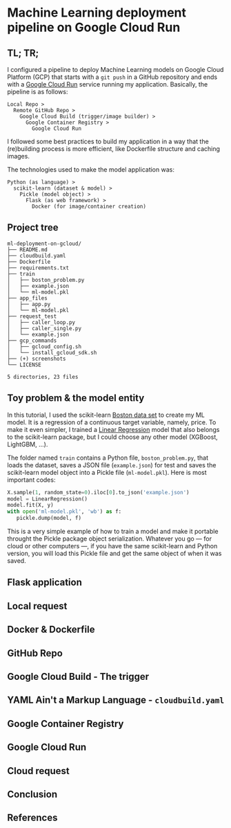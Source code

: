 # Machine Learning deployment pipeline on Google Cloud Run

## TL; TR;

I configured a pipeline to deploy Machine Learning models on Google Cloud
 Platform (GCP) that starts with a `git push` in a GitHub repository and ends
 with a [Google Cloud Run](https://cloud.google.com/run) service running my
 application. Basically, the pipeline is as follows:
```
Local Repo > 
  Remote GitHub Repo >
    Google Cloud Build (trigger/image builder) >
      Google Container Registry > 
        Google Cloud Run
```
I followed some best practices to build my application in a way that the
 (re)building process is more efficient, like Dockerfile structure and caching
 images.
 
The technologies used to make the model application was:
```
Python (as language) >
  scikit-learn (dataset & model) > 
    Pickle (model object) >
      Flask (as web framework) >
        Docker (for image/container creation)
```

## Project tree

```
ml-deployment-on-gcloud/
├── README.md
├── cloudbuild.yaml
├── Dockerfile
├── requirements.txt
├── train
│   ├── boston_problem.py
│   ├── example.json
│   └── ml-model.pkl
├── app_files
│   ├── app.py
│   └── ml-model.pkl
├── request_test
│   ├── caller_loop.py
│   ├── caller_single.py
│   └── example.json
├── gcp_commands
│   ├── gcloud_config.sh
│   └── install_gcloud_sdk.sh
├── (+) screenshots
└── LICENSE

5 directories, 23 files
``` 

## Toy problem & the model entity

In this tutorial, I used the scikit-learn [Boston data set](https://scikit-learn.org/stable/datasets/index.html#boston-house-prices-dataset)
 to create my ML model. It is a regression of a continuous target variable,
 namely, price. To make it even simpler, I trained a [Linear Regression](https://scikit-learn.org/stable/modules/generated/sklearn.linear_model.LinearRegression.html)
 model that also belongs to the scikit-learn package, but I could choose any
 other model (XGBoost, LightGBM, ...).
 
The folder named `train` contains a Python file, `boston_problem.py`, that 
 loads the dataset, saves a JSON file (`example.json`) for test and saves the
 scikit-learn model object into a Pickle file (`ml-model.pkl`). Here is most 
 important codes: 
 ```python
X.sample(1, random_state=0).iloc[0].to_json('example.json')
model = LinearRegression()
model.fit(X, y)
with open('ml-model.pkl', 'wb') as f:
    pickle.dump(model, f)
```
 
This is a very simple example of how to train a model and make it portable 
 throught the Pickle package object serialization. Whatever you go &mdash; 
 for cloud or other computers &mdash;, if you have the same scikit-learn and
 Python version, you will load this Pickle file and get the same object of
 when it was saved.

## Flask application



## Local request

## Docker & Dockerfile

## GitHub Repo

## Google Cloud Build - The trigger

## YAML Ain't a Markup Language - `cloudbuild.yaml`

## Google Container Registry

## Google Cloud Run

## Cloud request

## Conclusion

## References